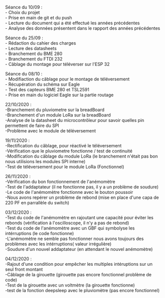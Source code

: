 Séance du 10/09 :  
	- Choix du projet  
	- Prise en main de git et du push  
	- Lecture du document qui a été effectué les années précédentes  
	- Analyse des données présentent dans le rapport des années précédentes  
	
Séance du 25/09 :  
	- Rédaction du cahier des charges  
	- Lecture des datasheets    
	- Branchement du BME 280  
	- Branchement du FTDI 232  
	- Câblage du montage pour téléverser sur l'ESP 32  
	
Séance du 08/10 :  
	- Modifiaction du câblage pour le montage de téléversement  
	- Récupération du schéma sur Eagle  
	- Test des capteurs BME 280 et TSL2591  
	- Prise en main du logiciel Eagle sur la partie routage  

22/10/2020 :  
-Branchement du pluviometre sur la breadBoard   
-Branchement d'un module LoRa sur la breadBoard    
-Analyse de la datasheet du microcontrôleur pour savoir quelles pin permettent de faire du SPI    
-Problème avec le module de téléversement    

19/11/2020 :  
-Rectification du câblage, pour réactivé le téléversement    
-Vérification que le pluviometre fonctionne / test de continuité    
-Modification du câblage du module LoRa (le branchement n'était pas bon nous utilisions les modules SPI interne)    
-Test de téléversement pour le module LoRa (Fonctionnel)    
	
26/11/2020 :  
-Vérification du bon fonctionnement de l'anémomètre    
-Test de l'addaptateur (il ne fonctionne pas, il y a un problème de soudure)    
-Le code de l'anémomètre fonctionne avec le bouton poussoir    
-Nous avons repérer un problème de rebond (mise en place d'une capa de 220 PF en parrallèle du switch)    

03/12/2020 :  
-Test du code de l'anémomètre en rajoutant une capacité pour éviter les rebonds (vérification à l'oscilloscope, il n'y a pas de rebond)    
-Test du code de l'anémomètre avec un GBF qui symbolyse les intérruptions (le code fonctionne)    
-L'anémomètre ne semble pas fonctionner nous avons toujours des problèmes avec les intérruptions( valeur irrégulière)    
-Soudure d'un nouvel addaptateur (en attendant le nouvel anémomètre)    

04/12/2020 :  
-Rajout d'une condition pour empêcher les multiples intéruptions sur un seul front montant    
-Câblage de la girouette (girouette pas encore fonctionnel problème de code)    
-Test de la girouette avec un voltmètre (la girouette fonctionne)    
-test de la fonction deepsleep avec le pluviomètre (pas encore fonctionnel)    
